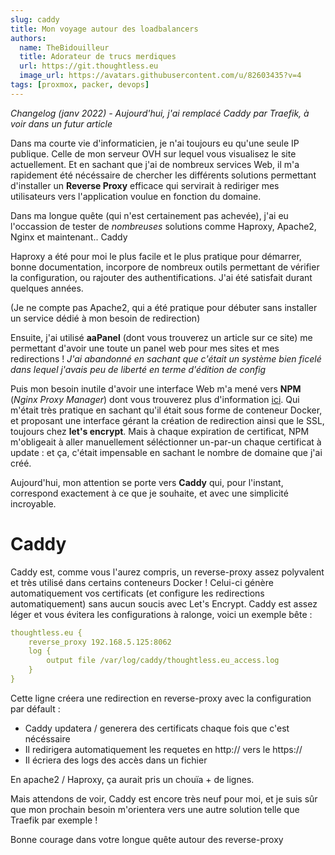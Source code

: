 ```yaml
---
slug: caddy
title: Mon voyage autour des loadbalancers
authors:
  name: TheBidouilleur
  title: Adorateur de trucs merdiques
  url: https://git.thoughtless.eu
  image_url: https://avatars.githubusercontent.com/u/82603435?v=4
tags: [proxmox, packer, devops]
---
```


*Changelog (janv 2022) - Aujourd'hui, j'ai remplacé Caddy par Traefik, à voir dans un futur article*

Dans ma courte vie d'informaticien, je n'ai toujours eu qu'une seule IP publique. Celle de mon serveur OVH sur lequel vous visualisez le site actuellement. Et en sachant que j'ai de nombreux services Web, il m'a rapidement été nécéssaire de chercher les différents solutions permettant d'installer un **Reverse Proxy** efficace qui servirait à rediriger mes utilisateurs vers l'application voulue en fonction du domaine. 

Dans ma longue quête (qui n'est certainement pas achevée), j'ai eu l'occassion de tester de *nombreuses* solutions comme Haproxy, Apache2, Nginx et maintenant.. Caddy

Haproxy a été pour moi le plus facile et le plus pratique pour démarrer, bonne documentation, incorpore de nombreux outils permettant de vérifier la configuration, ou rajouter des authentifications. J'ai été satisfait durant quelques années. 

(Je ne compte pas Apache2, qui a été pratique pour débuter sans installer un service dédié à mon besoin de redirection)

Ensuite, j'ai utilisé **aaPanel** (dont vous trouverez un article sur ce site) me permettant d'avoir une toute un panel web pour mes sites et mes redirections ! *J'ai abandonné en sachant que c'était un système bien ficelé dans lequel j'avais peu de liberté en terme d'édition de config*

Puis mon besoin inutile d'avoir une interface Web m'a mené vers **NPM** (*Nginx Proxy Manager*) dont vous trouverez plus d'information [ici](https://nginxproxymanager.com/). Qui m'était très pratique en sachant qu'il était sous forme de conteneur Docker, et proposant une interface gérant la création de redirection ainsi que le SSL, toujours chez **let's encrypt**. 
Mais à chaque expiration de certificat, NPM m'obligeait à aller manuellement séléctionner un-par-un chaque certificat à update : et ça, c'était impensable en sachant le nombre de domaine que j'ai créé. 


Aujourd'hui, mon attention se porte vers **Caddy** qui, pour l'instant, correspond exactement à ce que je souhaite, et avec une simplicité incroyable. 

# Caddy 

Caddy est, comme vous l'aurez compris, un reverse-proxy assez polyvalent et très utilisé dans certains conteneurs Docker ! Celui-ci génère automatiquement vos certificats (et configure les redirections automatiquement) sans aucun soucis avec Let's Encrypt. Caddy est assez léger et vous évitera les configurations à ralonge, voici un exemple bête : 


```yml
thoughtless.eu {
	reverse_proxy 192.168.5.125:8062
	log {
		output file /var/log/caddy/thoughtless.eu_access.log
	}
}
```

Cette ligne créera une redirection en reverse-proxy avec la configuration par défault : 

- Caddy updatera / generera des certificats chaque fois que c'est nécéssaire
- Il redirigera automatiquement les requetes en http:// vers le https://
- Il écriera des logs des accès dans un fichier

En apache2 / Haproxy, ça aurait pris un chouïa + de lignes. 


Mais attendons de voir, Caddy est encore très neuf pour moi, et je suis sûr que mon prochain besoin m'orientera vers une autre solution telle que Traefik par exemple ! 

Bonne courage dans votre longue quête autour des reverse-proxy
 

